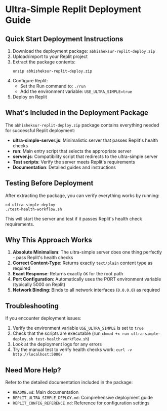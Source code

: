 # Ultra-Simple Replit Deployment Guide

## Quick Start Deployment Instructions

1. Download the deployment package: `abhisheksur-replit-deploy.zip`
2. Upload/import to your Replit project
3. Extract the package contents:
   ```
   unzip abhisheksur-replit-deploy.zip
   ```
4. Configure Replit:
   - Set the Run command to: `./run`
   - Add the environment variable: `USE_ULTRA_SIMPLE=true`
5. Deploy on Replit 

## What's Included in the Deployment Package

The `abhisheksur-replit-deploy.zip` package contains everything needed for successful Replit deployment:

- **ultra-simple-server.js**: Minimalistic server that passes Replit's health checks
- **run**: Main entry script that selects the appropriate server
- **server.js**: Compatibility script that redirects to the ultra-simple server
- **Test scripts**: Verify the server meets Replit's requirements
- **Documentation**: Detailed guides and instructions

## Testing Before Deployment

After extracting the package, you can verify everything works by running:

```
cd ultra-simple-deploy
./test-health-workflow.sh
```

This will start the server and test if it passes Replit's health check requirements.

## Why This Approach Works

1. **Absolute Minimalism**: The ultra-simple server does one thing perfectly - pass Replit's health checks
2. **Correct Content-Type**: Returns exactly `text/plain` content type as required
3. **Exact Response**: Returns exactly `OK` for the root path
4. **Port Configuration**: Automatically uses the PORT environment variable (typically 5000 on Replit)
5. **Network Binding**: Binds to all network interfaces (`0.0.0.0`) as required

## Troubleshooting

If you encounter deployment issues:

1. Verify the environment variable `USE_ULTRA_SIMPLE` is set to `true`
2. Check that the scripts are executable (run `chmod +x run ultra-simple-deploy.sh test-health-workflow.sh`)
3. Look at the deployment logs for any errors
4. Try the manual test to verify health checks work: `curl -v http://localhost:5000/`

## Need More Help?

Refer to the detailed documentation included in the package:
- `README.md`: Main documentation
- `REPLIT_ULTRA_SIMPLE_DEPLOY.md`: Comprehensive deployment guide
- `REPLIT_CONFIG_REFERENCE.md`: Reference for configuration settings